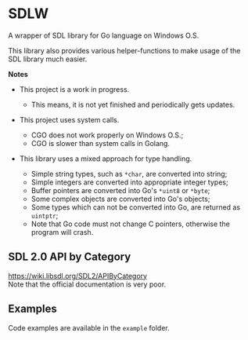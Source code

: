 # SDLW

A wrapper of SDL library for Go language on Windows O.S.

This library also provides various helper-functions to make usage of the SDL 
library much easier.

**Notes**

* This project is a work in progress.  
  * This means, it is not yet finished and periodically gets updates.


* This project uses system calls.
  * CGO does not work properly on Windows O.S.;
  * CGO is slower than system calls in Golang.


* This library uses a mixed approach for type handling.
  * Simple string types, such as `*char`, are converted into string;
  * Simple integers are converted into appropriate integer types;
  * Buffer pointers are converted into Go's `*uint8` or `*byte`;
  * Some complex objects are converted into Go's objects;
  * Some types which can not be converted into Go, are returned as `uintptr`;
  * Note that Go code must not change C pointers, otherwise the program will 
crash.

## SDL 2.0 API by Category
https://wiki.libsdl.org/SDL2/APIByCategory  
Note that the official documentation is very poor.

## Examples
Code examples are available in the `example` folder.
